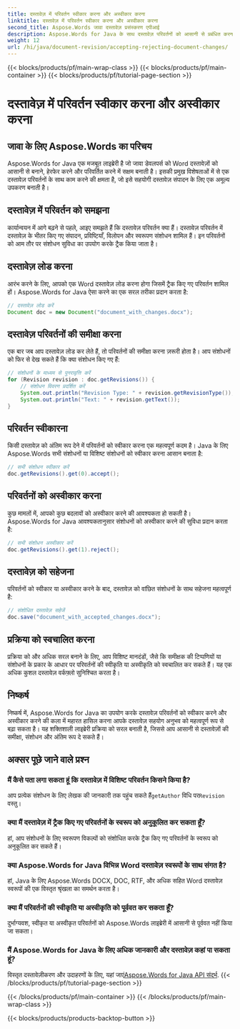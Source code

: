```yaml
---
title: दस्तावेज़ में परिवर्तन स्वीकार करना और अस्वीकार करना
linktitle: दस्तावेज़ में परिवर्तन स्वीकार करना और अस्वीकार करना
second_title: Aspose.Words जावा दस्तावेज़ प्रसंस्करण एपीआई
description: Aspose.Words for Java के साथ दस्तावेज़ परिवर्तनों को आसानी से प्रबंधित करना सीखें। संशोधनों को सहजता से स्वीकार और अस्वीकार करें।
weight: 12
url: /hi/java/document-revision/accepting-rejecting-document-changes/
---
```


{{< blocks/products/pf/main-wrap-class >}}
{{< blocks/products/pf/main-container >}}
{{< blocks/products/pf/tutorial-page-section >}}

# दस्तावेज़ में परिवर्तन स्वीकार करना और अस्वीकार करना


## जावा के लिए Aspose.Words का परिचय

Aspose.Words for Java एक मजबूत लाइब्रेरी है जो जावा डेवलपर्स को Word दस्तावेज़ों को आसानी से बनाने, हेरफेर करने और परिवर्तित करने में सक्षम बनाती है। इसकी प्रमुख विशेषताओं में से एक दस्तावेज़ परिवर्तनों के साथ काम करने की क्षमता है, जो इसे सहयोगी दस्तावेज़ संपादन के लिए एक अमूल्य उपकरण बनाती है।

## दस्तावेज़ में परिवर्तन को समझना

कार्यान्वयन में आगे बढ़ने से पहले, आइए समझते हैं कि दस्तावेज़ परिवर्तन क्या हैं। दस्तावेज़ परिवर्तन में दस्तावेज़ के भीतर किए गए संपादन, प्रविष्टियाँ, विलोपन और स्वरूपण संशोधन शामिल हैं। इन परिवर्तनों को आम तौर पर संशोधन सुविधा का उपयोग करके ट्रैक किया जाता है।

## दस्तावेज़ लोड करना

आरंभ करने के लिए, आपको एक Word दस्तावेज़ लोड करना होगा जिसमें ट्रैक किए गए परिवर्तन शामिल हों। Aspose.Words for Java ऐसा करने का एक सरल तरीका प्रदान करता है:

```java
// दस्तावेज़ लोड करें
Document doc = new Document("document_with_changes.docx");
```

## दस्तावेज़ परिवर्तनों की समीक्षा करना

एक बार जब आप दस्तावेज़ लोड कर लेते हैं, तो परिवर्तनों की समीक्षा करना ज़रूरी होता है। आप संशोधनों को फिर से देख सकते हैं कि क्या संशोधन किए गए हैं:

```java
// संशोधनों के माध्यम से पुनरावृत्ति करें
for (Revision revision : doc.getRevisions()) {
    // संशोधन विवरण प्रदर्शित करें
    System.out.println("Revision Type: " + revision.getRevisionType());
    System.out.println("Text: " + revision.getText());
}
```

## परिवर्तन स्वीकारना

किसी दस्तावेज़ को अंतिम रूप देने में परिवर्तनों को स्वीकार करना एक महत्वपूर्ण कदम है। Java के लिए Aspose.Words सभी संशोधनों या विशिष्ट संशोधनों को स्वीकार करना आसान बनाता है:

```java
// सभी संशोधन स्वीकार करें
doc.getRevisions().get(0).accept();
```

## परिवर्तनों को अस्वीकार करना

कुछ मामलों में, आपको कुछ बदलावों को अस्वीकार करने की आवश्यकता हो सकती है। Aspose.Words for Java आवश्यकतानुसार संशोधनों को अस्वीकार करने की सुविधा प्रदान करता है:

```java
// सभी संशोधन अस्वीकार करें
doc.getRevisions().get(1).reject();
```

## दस्तावेज़ को सहेजना

परिवर्तनों को स्वीकार या अस्वीकार करने के बाद, दस्तावेज़ को वांछित संशोधनों के साथ सहेजना महत्वपूर्ण है:

```java
// संशोधित दस्तावेज़ सहेजें
doc.save("document_with_accepted_changes.docx");
```

## प्रक्रिया को स्वचालित करना

प्रक्रिया को और अधिक सरल बनाने के लिए, आप विशिष्ट मानदंडों, जैसे कि समीक्षक की टिप्पणियों या संशोधनों के प्रकार के आधार पर परिवर्तनों की स्वीकृति या अस्वीकृति को स्वचालित कर सकते हैं। यह एक अधिक कुशल दस्तावेज़ वर्कफ़्लो सुनिश्चित करता है।

## निष्कर्ष

निष्कर्ष में, Aspose.Words for Java का उपयोग करके दस्तावेज़ परिवर्तनों को स्वीकार करने और अस्वीकार करने की कला में महारत हासिल करना आपके दस्तावेज़ सहयोग अनुभव को महत्वपूर्ण रूप से बढ़ा सकता है। यह शक्तिशाली लाइब्रेरी प्रक्रिया को सरल बनाती है, जिससे आप आसानी से दस्तावेज़ों की समीक्षा, संशोधन और अंतिम रूप दे सकते हैं।

## अक्सर पूछे जाने वाले प्रश्न

### मैं कैसे पता लगा सकता हूं कि दस्तावेज़ में विशिष्ट परिवर्तन किसने किया है?

 आप प्रत्येक संशोधन के लिए लेखक की जानकारी तक पहुंच सकते हैं`getAuthor` विधि पर`Revision` वस्तु।

### क्या मैं दस्तावेज़ में ट्रैक किए गए परिवर्तनों के स्वरूप को अनुकूलित कर सकता हूँ?

हां, आप संशोधनों के लिए स्वरूपण विकल्पों को संशोधित करके ट्रैक किए गए परिवर्तनों के स्वरूप को अनुकूलित कर सकते हैं।

### क्या Aspose.Words for Java विभिन्न Word दस्तावेज़ स्वरूपों के साथ संगत है?

हां, Java के लिए Aspose.Words DOCX, DOC, RTF, और अधिक सहित Word दस्तावेज़ स्वरूपों की एक विस्तृत श्रृंखला का समर्थन करता है।

### क्या मैं परिवर्तनों की स्वीकृति या अस्वीकृति को पूर्ववत कर सकता हूँ?

दुर्भाग्यवश, स्वीकृत या अस्वीकृत परिवर्तनों को Aspose.Words लाइब्रेरी में आसानी से पूर्ववत नहीं किया जा सकता।

### मैं Aspose.Words for Java के लिए अधिक जानकारी और दस्तावेज़ कहां पा सकता हूं?

 विस्तृत दस्तावेज़ीकरण और उदाहरणों के लिए, यहां जाएं[Aspose.Words for Java API संदर्भ](https://reference.aspose.com/words/java/).
{{< /blocks/products/pf/tutorial-page-section >}}

{{< /blocks/products/pf/main-container >}}
{{< /blocks/products/pf/main-wrap-class >}}

{{< blocks/products/products-backtop-button >}}
